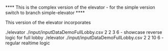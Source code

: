 **** This is the complex version of the elevator - for the simple version switch to branch simple-elevator ****

This version of the elevator incorporates 


./elevator ./input/inputDataDemoFullLobby.csv 2 2 3 6 - showcase reverse logic for full lobby
./elevator ./input/inputDataDemoFullLobby.csv 2 2 10 6 - regular realtime logic
